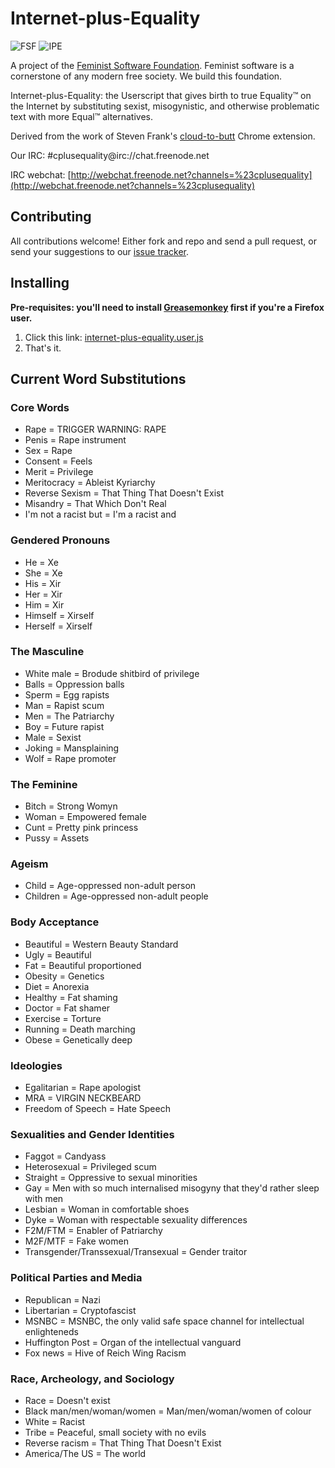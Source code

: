 Internet-plus-Equality
======================

  ![FSF](http://i.imgur.com/ZhTU8r3.png)
  ![IPE](http://i.imgur.com/PnFjHwO.png)

A project of the [Feminist Software Foundation](http://feministsoftwarefoundation.org/). Feminist software is a cornerstone of any modern free society. We build this foundation.

Internet-plus-Equality: the Userscript that gives birth to true Equality™ on the Internet by substituting sexist, misogynistic, and otherwise problematic text with more Equal™ alternatives.

Derived from the work of Steven Frank's [cloud-to-butt](https://github.com/panicsteve/cloud-to-butt) Chrome extension.

Our IRC: #cplusequality@irc://chat.freenode.net
 
IRC webchat: [http://webchat.freenode.net?channels=%23cplusequality](http://webchat.freenode.net?channels=%23cplusequality)


Contributing
------------

All contributions welcome!  Either fork and repo and send a pull request, or send your suggestions to our [issue tracker](https://github.com/Feminist-Software-Foundation/Internet-plus-Equality/issues).


Installing
----------

**Pre-requisites: you'll need to install [Greasemonkey](https://addons.mozilla.org/firefox/addon/greasemonkey/) first if you're a Firefox user.**

1. Click this link: [internet-plus-equality.user.js](https://github.com/Feminist-Software-Foundation/Internet-plus-Equality/raw/master/internet-plus-equality.user.js)
2. That's it.

Current Word Substitutions
--------------------------

### Core Words
* Rape = TRIGGER WARNING: RAPE
* Penis = Rape instrument
* Sex = Rape
* Consent = Feels
* Merit = Privilege
* Meritocracy = Ableist Kyriarchy
* Reverse Sexism = That Thing That Doesn't Exist
* Misandry = That Which Don't Real
* I'm not a racist but = I'm a racist and

### Gendered Pronouns
* He = Xe
* She = Xe
* His = Xir
* Her = Xir
* Him = Xir
* Himself = Xirself
* Herself = Xirself

### The Masculine
* White male = Brodude shitbird of privilege
* Balls = Oppression balls
* Sperm = Egg rapists
* Man = Rapist scum
* Men = The Patriarchy
* Boy = Future rapist
* Male = Sexist
* Joking = Mansplaining
* Wolf = Rape promoter

### The Feminine
* Bitch = Strong Womyn
* Woman = Empowered female
* Cunt = Pretty pink princess
* Pussy = Assets

### Ageism
* Child = Age-oppressed non-adult person
* Children = Age-oppressed non-adult people

### Body Acceptance
* Beautiful = Western Beauty Standard
* Ugly = Beautiful
* Fat = Beautiful proportioned
* Obesity = Genetics
* Diet = Anorexia
* Healthy = Fat shaming
* Doctor = Fat shamer
* Exercise = Torture
* Running = Death marching
* Obese = Genetically deep

### Ideologies
* Egalitarian = Rape apologist
* MRA = VIRGIN NECKBEARD
* Freedom of Speech = Hate Speech

### Sexualities and Gender Identities
* Faggot = Candyass
* Heterosexual = Privileged scum
* Straight = Oppressive to sexual minorities
* Gay = Men with so much internalised misogyny that they'd rather sleep with men
* Lesbian = Woman in comfortable shoes
* Dyke = Woman with respectable sexuality differences
* F2M/FTM = Enabler of Patriarchy
* M2F/MTF = Fake women
* Transgender/Transsexual/Transexual = Gender traitor

### Political Parties and Media
* Republican = Nazi
* Libertarian = Cryptofascist
* MSNBC = MSNBC, the only valid safe space channel for intellectual enlighteneds
* Huffington Post = Organ of the intellectual vanguard
* Fox news = Hive of Reich Wing Racism

### Race, Archeology, and Sociology
* Race = Doesn't exist
* Black man/men/woman/women = Man/men/woman/women of colour
* White = Racist
* Tribe = Peaceful, small society with no evils
* Reverse racism = That Thing That Doesn't Exist
* America/The US = The world
